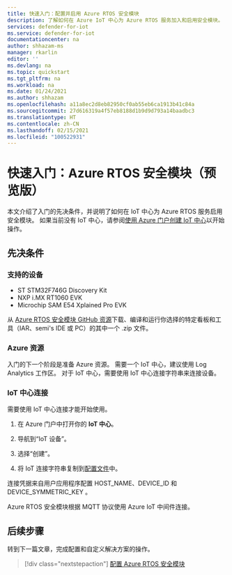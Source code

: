 ```yaml
---
title: 快速入门：配置并启用 Azure RTOS 安全模块
description: 了解如何在 Azure IoT 中心为 Azure RTOS 服务加入和启用安全模块。
services: defender-for-iot
ms.service: defender-for-iot
documentationcenter: na
author: shhazam-ms
manager: rkarlin
editor: ''
ms.devlang: na
ms.topic: quickstart
ms.tgt_pltfrm: na
ms.workload: na
ms.date: 01/24/2021
ms.author: shhazam
ms.openlocfilehash: a11a8ec2d8eb82950cf0ab55eb6ca1913b41c84a
ms.sourcegitcommit: 27d616319a4f57eb8188d1b9d9d793a14baadbc3
ms.translationtype: HT
ms.contentlocale: zh-CN
ms.lasthandoff: 02/15/2021
ms.locfileid: "100522931"
---
```

# <a name="quickstart-security-module-for-azure-rtos-preview"></a>快速入门：Azure RTOS 安全模块（预览版）

本文介绍了入门的先决条件，并说明了如何在 IoT 中心为 Azure RTOS 服务启用安全模块。 如果当前没有 IoT 中心，请参阅[使用 Azure 门户创建 IoT 中心](../iot-hub/iot-hub-create-through-portal.md)以开始操作。

## <a name="prerequisites"></a>先决条件 

### <a name="supported-devices"></a>支持的设备

- ST STM32F746G Discovery Kit
- NXP i.MX RT1060 EVK
- Microchip SAM E54 Xplained Pro EVK

从 [Azure RTOS 安全模块 GitHub 资源](https://github.com/azure-rtos/azure-iot-preview/releases)下载、编译和运行你选择的特定看板和工具（IAR、semi's IDE 或 PC）的其中一个 .zip 文件。

### <a name="azure-resources"></a>Azure 资源

入门的下一个阶段是准备 Azure 资源。 需要一个 IoT 中心，建议使用 Log Analytics 工作区。 对于 IoT 中心，需要使用 IoT 中心连接字符串来连接设备。 
  
### <a name="iot-hub-connection"></a>IoT 中心连接

需要使用 IoT 中心连接才能开始使用。 

1. 在 Azure 门户中打开你的 **IoT 中心**。

1. 导航到“IoT 设备”。

1. 选择“创建”。

1. 将 IoT 连接字符串复制到[配置文件](how-to-azure-rtos-security-module.md)中。

连接凭据来自用户应用程序配置 HOST_NAME、DEVICE_ID 和 DEVICE_SYMMETRIC_KEY  。

Azure RTOS 安全模块根据 MQTT 协议使用 Azure IoT 中间件连接。

## <a name="next-steps"></a>后续步骤

转到下一篇文章，完成配置和自定义解决方案的操作。

> [!div class="nextstepaction"]
> [配置 Azure RTOS 安全模块](how-to-azure-rtos-security-module.md)
